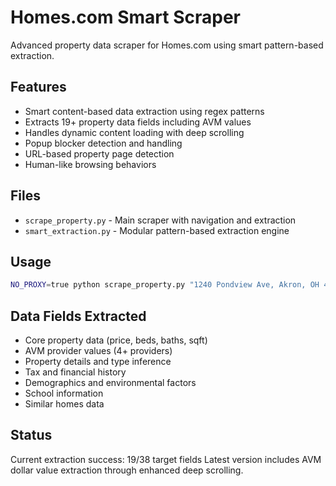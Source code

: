 # Homes.com Smart Scraper

Advanced property data scraper for Homes.com using smart pattern-based extraction.

## Features

- Smart content-based data extraction using regex patterns
- Extracts 19+ property data fields including AVM values
- Handles dynamic content loading with deep scrolling
- Popup blocker detection and handling
- URL-based property page detection
- Human-like browsing behaviors

## Files

- `scrape_property.py` - Main scraper with navigation and extraction
- `smart_extraction.py` - Modular pattern-based extraction engine

## Usage

```bash
NO_PROXY=true python scrape_property.py "1240 Pondview Ave, Akron, OH 44305" homes
```

## Data Fields Extracted

- Core property data (price, beds, baths, sqft)
- AVM provider values (4+ providers)
- Property details and type inference
- Tax and financial history
- Demographics and environmental factors
- School information
- Similar homes data

## Status

Current extraction success: 19/38 target fields
Latest version includes AVM dollar value extraction through enhanced deep scrolling.